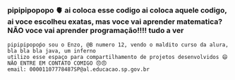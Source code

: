 ### pipipipopopo 🫀 ai coloca esse codigo ai coloca aquele codigo, ai voce escolheu exatas, mas voce vai aprender matematica? **NÃO** voce vai aprender programação!!!! tudo a ver
    pipipipopoṕo sou o Enzo, @B numero 12, vendo o maldito curso da alura, bla bla bla java, um inferno
    utilizo esse espaço para compartilhamento de projetos desenvolvidos 😄
    NÂO ENTRE EM CONTATO COMIGO 😠😠
    email: 00001107778487SP@al.educacao.sp.gov.br
